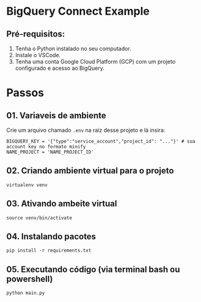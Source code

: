 # BigQuery Connect Example

## Pré-requisitos:

1. Tenha o Python instalado no seu computador.
2. Instale o VSCode.
3. Tenha uma conta Google Cloud Platform (GCP) com um projeto configurado e acesso ao BigQuery.


# Passos

## 01. Variaveis de ambiente

Crie um arquivo chamado `.env` na raiz desse projeto e lá insira:

```
BIGQUERY_KEY = '{"type":"service_account","project_id": "..."}' # sua account key no formato minify
NAME_PROJECT = 'NAME_PROJECT_ID'

```

## 02. Criando ambiente virtual para o projeto

`virtualenv venv`

## 03. Ativando ambeite virtual

`source venv/bin/activate`

## 04. Instalando pacotes

`pip install -r requirements.txt`

## 05. Executando código (via terminal bash ou powershell)

`python main.py` 

